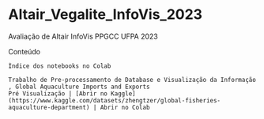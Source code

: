 # Altair_Vegalite_InfoVis_2023
Avaliação de Altair InfoVis PPGCC UFPA 2023

Conteúdo

    Índice dos notebooks no Colab

    Trabalho de Pre-processamento de Database e Visualização da Informação , Global Aquaculture Imports and Exports
    Pré Visualização | [Abrir no Kaggle](https://www.kaggle.com/datasets/zhengtzer/global-fisheries-aquaculture-department) | Abrir no Colab 

    
